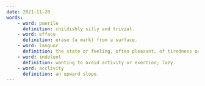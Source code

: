 ```yaml
---
date: 2021-11-20
words:
    - word: puerile
      definition: childishly silly and trivial.
    - word: efface
      definition: erase (a mark) from a surface.
    - word: languor
      definition: the state or feeling, often pleasant, of tiredness or inertia.
    - word: indolent
      definition: wanting to avoid activity or exertion; lazy.
    - word: acclivity
      definition: an upward slope.
---
```

